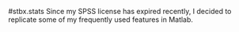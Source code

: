 #stbx.stats
Since my SPSS license has expired recently, I decided to replicate some of my frequently used features in Matlab. 
